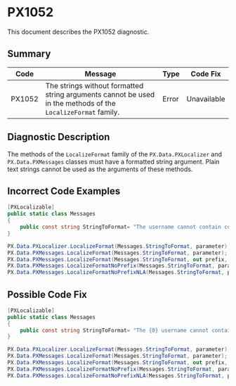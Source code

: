 # PX1052
This document describes the PX1052 diagnostic.

## Summary

| Code   | Message                                                                                                      | Type  | Code Fix    | 
| ------ | ------------------------------------------------------------------------------------------------------------ | ----- | ----------- | 
| PX1052 | The strings without formatted string arguments cannot be used in the methods of the `LocalizeFormat` family. | Error | Unavailable |

## Diagnostic Description
The methods of the `LocalizeFormat` family of the `PX.Data.PXLocalizer` and `PX.Data.PXMessages` classes must have a formatted string argument. Plain text strings cannot be used as the arguments of these methods.

## Incorrect Code Examples

```C#
[PXLocalizable]
public static class Messages
{
    public const string StringToFormat= "The username cannot contain commas.";
}

PX.Data.PXLocalizer.LocalizeFormat(Messages.StringToFormat, parameter);
PX.Data.PXMessages.LocalizeFormat(Messages.StringToFormat, parameter);
PX.Data.PXMessages.LocalizeFormat(Messages.StringToFormat, out prefix, parameter);
PX.Data.PXMessages.LocalizeFormatNoPrefix(Messages.StringToFormat, parameter);
PX.Data.PXMessages.LocalizeFormatNoPrefixNLA(Messages.StringToFormat, parameter);
```

## Possible Code Fix

```C#
[PXLocalizable]
public static class Messages
{
    public const string StringToFormat= "The {0} username cannot contain commas.";
}

PX.Data.PXLocalizer.LocalizeFormat(Messages.StringToFormat, parameter);
PX.Data.PXMessages.LocalizeFormat(Messages.StringToFormat, parameter);
PX.Data.PXMessages.LocalizeFormat(Messages.StringToFormat, out prefix, parameter);
PX.Data.PXMessages.LocalizeFormatNoPrefix(Messages.StringToFormat, parameter);
PX.Data.PXMessages.LocalizeFormatNoPrefixNLA(Messages.StringToFormat, parameter);
```